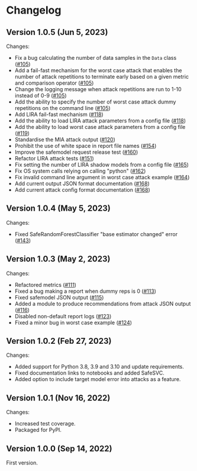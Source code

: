 # Changelog

## Version 1.0.5 (Jun 5, 2023)

Changes:
* Fix a bug calculating the number of data samples in the `Data` class ([#105](https://github.com/AI-SDC/AI-SDC/pull/105))
* Add a fail-fast mechanism for the worst case attack that enables the number of attack repetitions to terminate early based on a given metric and comparison operator ([#105](https://github.com/AI-SDC/AI-SDC/pull/105))
* Change the logging message when attack repetitions are run to 1-10 instead of 0-9 ([#105](https://github.com/AI-SDC/AI-SDC/pull/105))
* Add the ability to specify the number of worst case attack dummy repetitions on the command line ([#105](https://github.com/AI-SDC/AI-SDC/pull/105))
* Add LIRA fail-fast mechanism ([#118](https://github.com/AI-SDC/AI-SDC/pull/118))
* Add the ability to load LIRA attack parameters from a config file ([#118](https://github.com/AI-SDC/AI-SDC/pull/118))
* Add the ability to load worst case attack parameters from a config file ([#119](https://github.com/AI-SDC/AI-SDC/pull/119))
* Standardise the MIA attack output ([#120](https://github.com/AI-SDC/AI-SDC/pull/120))
* Prohibit the use of white space in report file names ([#154](https://github.com/AI-SDC/AI-SDC/pull/154))
* Improve the safemodel request release test ([#160](https://github.com/AI-SDC/AI-SDC/pull/160))
* Refactor LIRA attack tests ([#151](https://github.com/AI-SDC/AI-SDC/pull/151))
* Fix setting the number of LIRA shadow models from a config file ([#165](https://github.com/AI-SDC/AI-SDC/pull/165))
* Fix OS system calls relying on calling "python" ([#162](https://github.com/AI-SDC/AI-SDC/pull/162))
* Fix invalid command line argument in worst case attack example ([#164](https://github.com/AI-SDC/AI-SDC/pull/164))
* Add current output JSON format documentation ([#168](https://github.com/AI-SDC/AI-SDC/pull/168))
* Add current attack config format documentation ([#168](https://github.com/AI-SDC/AI-SDC/pull/168))

## Version 1.0.4 (May 5, 2023)

Changes:
*    Fixed SafeRandomForestClassifier "base estimator changed" error ([#143](https://github.com/AI-SDC/AI-SDC/pull/143))

## Version 1.0.3 (May 2, 2023)

Changes:
*    Refactored metrics ([#111](https://github.com/AI-SDC/AI-SDC/pull/111))
*    Fixed a bug making a report when dummy reps is 0 ([#113](https://github.com/AI-SDC/AI-SDC/pull/113))
*    Fixed safemodel JSON output ([#115](https://github.com/AI-SDC/AI-SDC/pull/115))
*    Added a module to produce recommendations from attack JSON output ([#116](https://github.com/AI-SDC/AI-SDC/pull/116))
*    Disabled non-default report logs ([#123](https://github.com/AI-SDC/AI-SDC/pull/123))
*    Fixed a minor bug in worst case example ([#124](https://github.com/AI-SDC/AI-SDC/pull/124))

## Version 1.0.2 (Feb 27, 2023)

Changes:
*    Added support for Python 3.8, 3.9 and 3.10 and update requirements.
*    Fixed documentation links to notebooks and added SafeSVC.
*    Added option to include target model error into attacks as a feature.

## Version 1.0.1 (Nov 16, 2022)

Changes:
*    Increased test coverage.
*    Packaged for PyPI.

## Version 1.0.0 (Sep 14, 2022)

First version.
